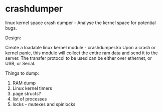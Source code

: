 # crashdumper
linux kernel space crash dumper - Analyse the kernel space for potential bugs.

Design:

Create a loadable linux kernel module - crashdumper.ko
Upon a crash or kernel panic, this module will collect the entire ram data and send it to the server.
The transfer protocol to be used can be either over ethernet, or USB, or Serial.


Things to dump:
1. RAM dump
2. Linux kernel timers
3. page structs?
4. list of processes
5. locks - mutexes and spinlocks
